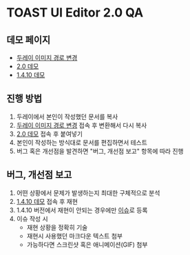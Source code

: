 # TOAST UI Editor 2.0 QA

## 데모 페이지
- [두레이 이미지 경로 변경](https://dongwoo-kim.github.io/toast-ui-editor-qa/dooray-url.html) 
- [2.0 데모](https://dongwoo-kim.github.io/toast-ui-editor-qa/editor-new.html) 
- [1.4.10 데모](https://dongwoo-kim.github.io/toast-ui-editor-qa/editor-old.html)

## 진행 방법
1. 두레이에서 본인이 작성했던 문서를 복사
2. [두레이 이미지 경로 변경](https://dongwoo-kim.github.io/toast-ui-editor-qa/dooray-url.html) 접속 후 변환해서 다시 복사
3. [2.0 데모](https://dongwoo-kim.github.io/toast-ui-editor-qa/editor-new.html) 접속 후 붙여넣기
4. 본인이 작성하는 방식대로 문서를 편집하면서 테스트
5. 버그 혹은 개선점을 발견하면 "버그, 개선점 보고" 항목에 따라 진행

## 버그, 개선점 보고
1. 어떤 상황에서 문제가 발생하는지 최대한 구체적으로 분석 
2. [1.4.10 데모](https://dongwoo-kim.github.io/toast-ui-editor-qa/editor-old.html) 접속 후 재현
3. 1.4.10 버전에서 재현이 안되는 경우에만 [이슈](https://github.com/dongwoo-kim/toast-ui-editor-qa/issues)로 등록
4. 이슈 작성 시
   - 재현 상황을 정확히 기술
   - 재현시 사용했던 마크다운 텍스트 첨부 
   - 가능하다면 스크린샷 혹은 애니메이션(GIF) 첨부